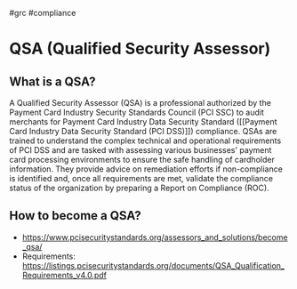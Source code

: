#grc #compliance 

# QSA (Qualified Security Assessor)

## What is a QSA?

A Qualified Security Assessor (QSA) is a professional authorized by the Payment Card Industry Security Standards Council (PCI SSC) to audit merchants for Payment Card Industry Data Security Standard ([[Payment Card Industry Data Security Standard (PCI DSS)]]) compliance. QSAs are trained to understand the complex technical and operational requirements of PCI DSS and are tasked with assessing various businesses' payment card processing environments to ensure the safe handling of cardholder information. They provide advice on remediation efforts if non-compliance is identified and, once all requirements are met, validate the compliance status of the organization by preparing a Report on Compliance (ROC).

## How to become a QSA?
- https://www.pcisecuritystandards.org/assessors_and_solutions/become_qsa/
- Requirements: https://listings.pcisecuritystandards.org/documents/QSA_Qualification_Requirements_v4.0.pdf